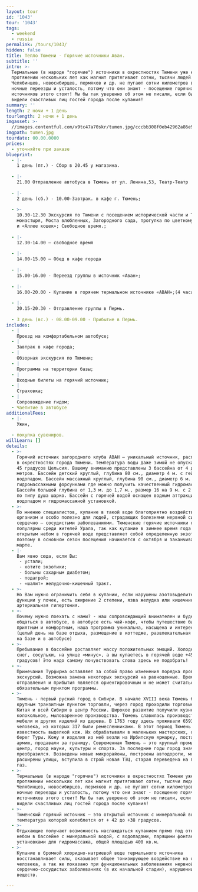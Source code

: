 ```yaml
---
layout: tour
id: '1043'
tour: '1043'
tags:
  - weekend
  - russia
permalink: /tours/1043/
hidden: false
title: Тепло Тюмени - Горячие источники Аван.
subtitle: ''
intro: >-
  Термальные (в народе "горячие") источники в окрестностях Тюмени уже на
  протяжении нескольких лет как магнит притягивают сотни, тысячи людей.
  Челябинцев, новосибирцев, пермяков и др. не пугают сотни километров в пути,
  ночные переезды и усталость, потому что они знают - посещение горячих
  источников этого стоит! Мы бы так уверенно об этом не писали, если бы не
  видели счастливых лиц гостей города после купания!
summary: ''
length: 2 ночи + 1 день
tourlength: 2 ночи + 1 день
imgasset: >-
  //images.contentful.com/x9tc47a70skr/tumen.jpg/cccbb308f0eb42962a86e98d211f5848/tumen.jpg
imgpath: tumen.jpg
tourdate: 00.00.0000
prices:
  - уточняйте при заказе
blueprint:
  - |-
    1 день (пт.) - Сбор в 20.45 у магазина.
     
  - |-
    21.00 Отправление автобуса в Тюмень от ул. Ленина,53, Театр-Театр
     
  - |-
    2 день (сб.) - 10.00-Завтрак. в кафе г. Тюмень;
     
  - >-
    10.30-12.30 Экскурсия по Тюмени с посещением исторической части и Троицкого
    монастыря, Моста влюбленных, Загородного сада, прогулка по цветному Бульвару
    и «Аллее кошек»; Свободное время.;
     
  - |-
    12.30-14.00 – свободное время
     
  - |-
    14.00-15.00 – Обед в кафе города
     
  - |-
    15.00-16.00 - Переезд группы в источник «Аван»;
     
  - |-
    16.00-20.00 - Купание в горячем термальном источнике «АВАН»;(4 часа);
     
  - |-
    20.15-20.30 - Отправление группы в Пермь.
     
  - 3 день (вс.) - 08.00-09.00 - Прибытие в Пермь.
includes:
  - |
    Проезд на комфортабельном автобусе;
  - |
    Завтрак в кафе города;
  - |
    Обзорная экскурсия по Тюмени;
  - |
    Программа на территории базы;
  - |
    Входные билеты на горячий источник;
  - |
    Страховка;
  - |
    Сопровождение гидом;
  - Чаепитие в автобусе
additionalFees:
  - |-
    Ужин,
     
  - покупка сувениров.
willLearn: []
details:
  - >-
    Горячий источник загородного клуба АВАН — уникальный источник, расположенный
    в окрестностях города Тюмени. Температура воды даже зимой не опускается ниже
    45 градусов Цельсия. Вашему вниманию представлены 3 бассейна от 4 до 9
    метров. Бассейн детский круглый, глубина 80 см., диаметр 4 м. с гейзером и
    водопадом. Бассейн массажный круглый, глубина 90 см., диаметр 6 м. с
    гидромассажными форсунками где можно получить качественный гидромассаж.
    Бассейн большой глубина от 1,3 м. до 1,7 м., размер 16 на 9 м. с 2 пушками
    по типу душа шарко. Бассейн с горячей водой оснащен водным аттракционом,
    водопадом и гидромассажной установкой.
  - >-
    По мнению специалистов, купание в такой воде благоприятно воздействует на
    организм и особо полезно для людей, страдающих болезнями нервной системы и
    сердечно – сосудистыми заболеваниями. Тюменские горячие источники очень
    популярны среди жителей Урала, так как купание в зимнее время года под
    открытым небом в горячей воде представляет собой определенную экзотику,
    поэтому в основном сезон посещения начинается с октября и заканчивается в
    марте.
  - |-
    Вам явно сюда, если Вы:
     - устали; 
     - хотите экзотики; 
     - больны сахарным диабетом;
     - подагрой;
     - «шалит» желудочно-кишечный тракт.
  - >-
    Но Вам нужно ограничить себя в купании, если нарушены азотовыделительные
    функции у почек, есть ожирение 2 степени, язва желудка или кишечника,
    артериальная гипертония. 
  - >-
    Почему нужно поехать с нами? - наш сопровождающий внимателен и будет с Вами
    общаться в автобусе, в автобусе есть чай-кофе, чтобы путешествие было более
    приятным и комфортным, наша программа уникальна, насыщена и интересна 
    (целый день на базе отдыха, размещение в коттедже, развлекательная программа
    на базе и в автобусе)
  - >-
    Пребывание в бассейне доставляет массу положительных эмоций. Холодная зима,
    снег, сосульки, на улице «минус», а вы купаетесь в горячей воде +45
    градусов! Это надо самому почувствовать слова здесь не подобрать!  
  - >-
    Примечания Турфирма оставляет за собой право изменения порядка проведения
    экскурсий. Возможна замена некоторых экскурсий на равноценные. Время
    отправления и прибытия является ориентировочным и не может считаться
    обязательным пунктом программы.
  - >-
    Тюмень - первый руский город в Сибири. В начале XVIII века Тюмень была
    крупным транзитным пунктом торговли, через город проходили торговые пути из
    Китая и всей Сибири в центр России. Широкое развитие получили куз­нечное,
    колокольное, мыловаренное производства. Тюмень славилась производством
    мебели и других изделий из дерева. В 1763 году здесь проживали 6593
    человека, из которых 317 были ремесленника­ми. В этот период Тюмень получила
    известность выделкой кож. Их обрабатывали в маленьких мастерских, облепивших
    берег Туры. Кожу и изделия из неё везли на Ирбитскую ярмарку, поставляли в
    армию, продавали за границу. Современная Тюмень – это крупный промышленный
    центр, город науки, культуры и спорта. За последние годы город значительно
    преобразился. Возведены новые микрорайоны, построены автодороги, мосты,
    расширены улицы, вступила в строй новая ТЭЦ, старая переведена на природный
    газ.
  - >-
    Термальные (в народе "горячие") источники в окрестностях Тюмени уже на
    протяжении нескольких лет как магнит притягивают сотни, тысячи людей.
    Челябинцев, новосибирцев, пермяков и др. не пугают сотни километров в пути,
    ночные переезды и усталость, потому что они знают - посещение горячих
    источников этого стоит! Мы бы так уверенно об этом не писали, если бы не
    видели счастливых лиц гостей города после купания!
  - >-
    Тюменский горячий источник – это открытый источник с минеральной водой,
    температура которой колеблется от + 42 до +38 градусов.
  - >-
    Отдыхающие получают возможность наслаждаться купанием прямо под открытым
    небом в бассейне с минеральной водой, с водопадами, парящими фонтанами и
    установками для гидромассажа, общей площадью 400 кв.м.
  - >-
    Купание в бромной хлоридно-натриевой воде термального источника
    восстанавливает силы, оказывает общее тонизирующее воздействие на организм
    человека, а так же показано при функциональных заболеваниях нервной системы,
    сердечно-сосудистых заболеваниях (в их начальной стадии), нарушении обмена
    веществ.

---
```

